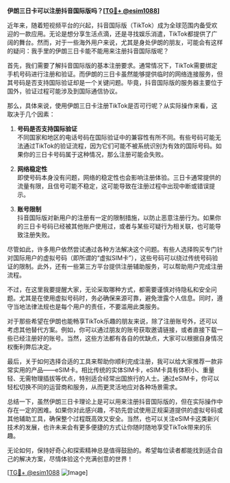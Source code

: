 **伊朗三日卡可以注册抖音国际版吗？[[TG💪+ @esim1088](https://t.me/s/esim1088)]**

近年来，随着短视频平台的兴起，抖音国际版（TikTok）成为全球范围内备受欢迎的一款应用。无论是想分享生活点滴，还是寻找娱乐消遣，TikTok都提供了广阔的舞台。然而，对于一些海外用户来说，尤其是身处伊朗的朋友，可能会有这样的疑问：我手里的伊朗三日卡能不能用来注册抖音国际版呢？

首先，我们需要了解抖音国际版的基本注册要求。通常情况下，TikTok需要绑定手机号码进行注册和验证。而伊朗的三日卡虽然能够提供临时的网络连接服务，但其号码是否支持国际验证却是一个关键问题。毕竟，抖音国际版的服务器主要位于国外，验证过程可能涉及到国际通信协议。

那么，具体来说，使用伊朗三日卡注册TikTok是否可行呢？从实际操作来看，这取决于几个因素：

1. **号码是否支持国际验证**  
   不同国家和地区的电话号码在国际验证中的兼容性有所不同。有些号码可能无法通过TikTok的验证流程，因为它们可能不被系统识别为有效的国际号码。如果你的三日卡号码属于这种情况，那么注册可能会失败。

2. **网络稳定性**  
   即使号码本身没有问题，网络的稳定性也会影响注册体验。三日卡通常提供的流量有限，且信号可能不稳定，这可能导致在注册过程中出现中断或错误提示。

3. **账号限制**  
   抖音国际版对新用户的注册有一定的限制措施，以防止恶意注册行为。如果你的三日卡号码已经被其他账户使用过，或者与某些可疑行为相关联，也可能导致注册失败。

尽管如此，许多用户依然尝试通过各种方法解决这个问题。有些人选择购买专门针对国际用户的虚拟号码（即所谓的“虚拟SIM卡”），这些号码可以绕过传统号码验证的限制。此外，还有一些第三方平台提供注册辅助服务，可以帮助用户完成注册流程。

不过，在这里我要提醒大家，无论采取哪种方式，都需要谨慎对待隐私和安全问题。尤其是在使用虚拟号码时，务必确保来源可靠，避免泄露个人信息。同时，遵守当地法律法规也是每个用户的责任，不要滥用此类服务。

对于那些希望在伊朗也能畅享TikTok乐趣的朋友来说，除了注册账号外，还可以考虑其他替代方案。例如，你可以通过朋友的账号获取邀请链接，或者直接下载一些已经注册好的账号。当然，这些方法都有各自的优缺点，大家可以根据自身情况权衡利弊后决定。

最后，关于如何选择合适的工具来帮助你顺利完成注册，我可以给大家推荐一款非常实用的产品——eSIM卡。相比传统的实体SIM卡，eSIM卡具有体积小、重量轻、无需物理插拔等优点，特别适合经常出国旅行的人士。通过eSIM卡，你可以轻松切换不同的运营商和服务，从而更灵活地应对各种场景需求。

总结一下，虽然伊朗三日卡理论上是可以用来注册抖音国际版的，但在实际操作中存在一定的困难。如果你对此感兴趣，不妨先尝试使用正规渠道提供的虚拟号码或其他辅助工具，确保整个过程既高效又安全。当然，也可以关注eSIM卡这类新兴技术的发展，也许未来会有更多便捷的方式让你随时随地享受TikTok带来的乐趣。

无论如何，保持好奇心和探索精神总是值得鼓励的。希望每位读者都能找到适合自己的解决方案，尽情体验这个充满创意的世界！

[[TG💪+ @esim1088](https://t.me/s/esim1088) ![Image](https://i.postimg.cc/4NQfJmqS/Snipaste-2025-05-13-00-14-12.png)]